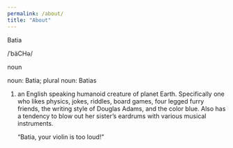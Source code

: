 ```yaml
---
permalink: /about/
title: "About"
---
```


Batia

/ˈbäCHə/

noun

noun: Batia; plural noun: Batias

1. an English speaking humanoid creature of planet Earth. Specifically one who likes physics, jokes, riddles, board games, four legged furry friends, the writing style of Douglas Adams, and the color blue. Also has a tendency to blow out her sister’s eardrums with various musical instruments.

    “Batia, your violin is too loud!”
